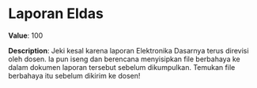 # Laporan Eldas

**Value**: 100

**Description**: Jeki kesal karena laporan Elektronika Dasarnya terus direvisi oleh dosen. Ia pun iseng dan berencana menyisipkan file berbahaya ke dalam dokumen laporan tersebut sebelum dikumpulkan. Temukan file berbahaya itu sebelum dikirim ke dosen!

